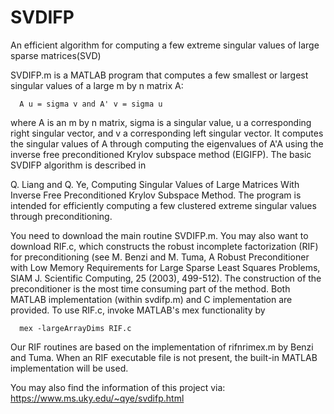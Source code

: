 SVDIFP
======

An efficient algorithm for computing a few extreme singular values of large sparse matrices(SVD)


SVDIFP.m is a MATLAB program that computes a few smallest or largest singular values of a large m by n matrix A:

      A u = sigma v and A' v = sigma u

where A is an m by n matrix, sigma is a singular value, u a corresponding right singular vector, and v a corresponding left singular vector. It computes the singular values of A through computing the eigenvalues of A'A using the inverse free preconditioned Krylov subspace method (EIGIFP). The basic SVDIFP algorithm is described in

Q. Liang and Q. Ye, Computing Singular Values of Large Matrices With Inverse Free Preconditioned Krylov Subspace Method.
The program is intended for efficiently computing a few clustered extreme singular values through preconditioning.

You need to download the main routine SVDIFP.m. You may also want to download RIF.c, which constructs the robust incomplete factorization (RIF) for preconditioning (see M. Benzi and M. Tuma, A Robust Preconditioner with Low Memory Requirements for Large Sparse Least Squares Problems, SIAM J. Scientific Computing, 25 (2003), 499-512). The construction of the preconditioner is the most time consuming part of the method. Both MATLAB implementation (within svdifp.m) and C implementation are provided. To use RIF.c, invoke MATLAB's mex functionality by

      mex -largeArrayDims RIF.c

Our RIF routines are based on the implementation of rifnrimex.m by Benzi and Tuma. When an RIF executable file is not present, the built-in MATLAB implementation will be used.

You may also find the information of this project via: https://www.ms.uky.edu/~qye/svdifp.html
